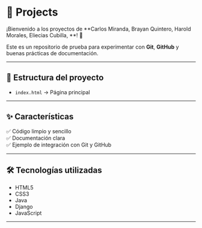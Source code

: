 # 🚀 Projects

¡Bienvenido a los proyectos de **Carlos Miranda, Brayan Quintero, Harold Morales, Eliecias Cubilla, **! 🎉  

Este es un repositorio de prueba para experimentar con **Git**, **GitHub** y buenas prácticas de documentación.  

---

## 📂 Estructura del proyecto
- `index.html` → Página principal


---

## ✨ Características
✅ Código limpio y sencillo  
✅ Documentación clara  
✅ Ejemplo de integración con Git y GitHub  

---

## 🛠️ Tecnologías utilizadas
- HTML5  
- CSS3
- Java  
- Django
- JavaScript  

---


